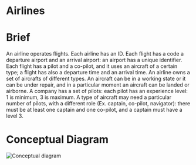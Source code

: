 # **Airlines**

# Brief

An airline operates flights. Each airline has an ID.
Each flight has a code a departure airport and an arrival airport: an airport has a unique identifier.
Each flight has a pilot and a co-pilot, and it uses an aircraft of a certain type; a flight has also a departure time and an arrival time.
An airline owns a set of aircrafts of different types.
An aircraft can be in a working state or it can be under repair, and in a particular moment an aircraft can be landed or airborne.
A company has a set of pilots: each pilot has an experience level: 1 is minimum, 3 is maximum.
A type of aircraft may need a particular number of pilots, with a different role (Ex. captain, co-pilot, navigator): there must be at least one captain and one co-pilot, and a captain must have a level 3.

# Conceptual Diagram


![Conceptual diagram](http://www.plantuml.com/plantuml/png/bLBBRi8m4BpxArOvLe1AZr4Fe4AbIlGXgDGZsYOBjPJOhkrGwEFVkvWGHpH2wicxdfbzZ3ro7gsloa9a1Je7OsaBgGY-1DnDn8-8rqPRNr_30vOKmTj2hjy2TgDpEcG29cIMNZ8FnjPor5RCP4RA_Udo90iTwaotXgmabRKqqz8KUaSigll3eh9g7xIdp2okcZ4N7dtbXYaySZdqSaEzEHcKzWXTfJ13bLFUO-chjefEXddUcT3mNgebDKDnZjibhZjQ7mLyCks53buivEVUXyfhfSiTvuJUiRXsBhb8eD-7P9WqHgUmiheyI_1QrA_5m05dMgr8GOUToNMGefSfK0YxMD5EBlQXNCSmmIE6CpGUfJh7q7sp3qyfbuD1YwLm8zVejHLDxwxL9CzC9IdsC2WR4X_rrnBDYd3zpL3WnQfyqtunqKxQBUCdI65ExvMqv01TNEUVmiQf3bqqeriQpHcHogko-0K0)
